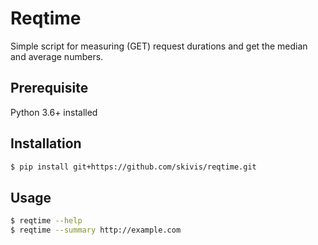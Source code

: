 # Reqtime
Simple script for measuring (GET) request durations and get the median and average numbers.

## Prerequisite

Python 3.6+ installed

## Installation

```sh
$ pip install git+https://github.com/skivis/reqtime.git
```

## Usage
```sh
$ reqtime --help
$ reqtime --summary http://example.com
```